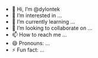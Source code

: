 - 👋 Hi, I’m @dylontek
- 👀 I’m interested in ...
- 🌱 I’m currently learning ...
- 💞️ I’m looking to collaborate on ...
- 📫 How to reach me ...
- 😄 Pronouns: ...
- ⚡ Fun fact: ...

<!---
dylontek/dylontek is a ✨ special ✨ repository because its `README.md` (this file) appears on your GitHub profile.
You can click the Preview link to take a look at your changes.
--->
